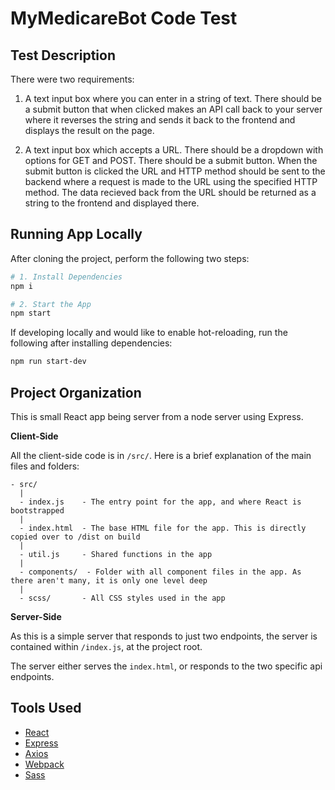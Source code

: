 # MyMedicareBot Code Test


## Test Description
There were two requirements:
1) A text input box where you can enter in a string of text. There should be a submit button that when clicked makes an API call back to your server where it reverses the string and sends it back to the frontend and displays the result on the page.

2) A text input box which accepts a URL. There should be a dropdown with options for GET and POST. There should be a submit button. When the submit button is clicked the URL and HTTP method should be sent to the backend where a request is made to the URL using the specified HTTP method. The data recieved back from the URL should be returned as a string to the frontend and displayed there.


## Running App Locally

After cloning the project, perform the following two steps:
```bash
# 1. Install Dependencies
npm i 

# 2. Start the App
npm start

```

If developing locally and would like to enable hot-reloading, run the following after installing dependencies:
```bash
npm run start-dev
```


## Project Organization

This is small React app being server from a node server using Express.

**Client-Side**

All the client-side code is in `/src/`. Here is a brief explanation of the main files and folders:
```
- src/
  |
  - index.js    - The entry point for the app, and where React is bootstrapped
  |
  - index.html  - The base HTML file for the app. This is directly copied over to /dist on build
  |
  - util.js     - Shared functions in the app
  |
  - components/  - Folder with all component files in the app. As there aren't many, it is only one level deep
  |
  - scss/       - All CSS styles used in the app

```

**Server-Side**

As this is a simple server that responds to just two endpoints, the server is contained within `/index.js`, at the project root.

The server either serves the `index.html`, or responds to the two specific api endpoints.



## Tools Used

- [React](https://reactjs.org/docs)
- [Express](http://expressjs.com/)
- [Axios](https://github.com/axios/axios) 
- [Webpack](https://webpack.js.org/)
- [Sass](https://sass-lang.com/guide)
